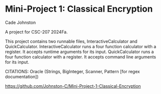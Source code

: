 # Mini-Project 1: Classical Encryption

Cade Johnston

A project for CSC-207 2024Fa.

This project contains two runnable files, InteractiveCalculator and QuickCalculator.
InteractiveCalculator runs a four function calculator with a register. It accepts runtime arguments for its input.
QuickCalculator runs a four function calculator with a register. It accepts command line arguments for its input.

CITATIONS:
Oracle (Strings, BigInteger, Scanner, Pattern [for regex documentation])

https://github.com/Johnston-C/Mini-Project-1-Classical-Encryption
